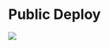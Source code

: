 # Public Deploy
<a href="https://portal.azure.com/#create/Microsoft.Template/uri/https%3A%2F%2Fraw.githubusercontent.com%2Ftotalcae%2Fdebug%2Fmaster%2Fazuredeploy.json" target="_blank">
    <img src="http://www.totalcae.com/images/TotalCAEDeployButton.png" />
</a>

